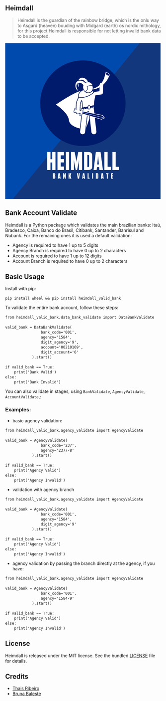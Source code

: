 ## Heimdall

> Heimdall is the guardian of the rainbow bridge, which is the onlu way to Asgard (heaven) bouding with Midgard (earth) os nordic mithology, for this project Heimdall is responsible for not letting invalid bank data to be accepted.

![image](https://github.com/thaisribeiro/Heimdall/blob/c5bde46bbcad0a25061179241f0edee2248273be/heimdall%2Fimage%2Fheimdall.png)

## Bank Account Validate

Heimdall is a Python package which validates the main brazilian banks: Itaú, Bradesco, Caixa, Banco do Brasil, Citibank, Santander, Banrisul and Nubank.
For the remaining ones it is used a default validation:
* Agency is required to have 1 up to 5 digits
* Agency Branch is required to have 0 up to 2 characters
* Account is required to have 1 up to 12 digits
* Account Branch is required to have 0 up to 2 characters
## Basic Usage

Install with pip:

```
pip install wheel && pip install heimdall_valid_bank
```

To validate the entire bank account, follow these steps:


``` {.sourceCode .python}
from heimdall_valid_bank.data_bank_validate import DataBankValidate

valid_bank = DataBankValidate(
                bank_code='001',
                agency='1584',
                digit_agency='9',
                account='00210169',
                digit_account='6'
            ).start()

if valid_bank == True:
    print('Bank Valid')
else:
    print('Bank Invalid')

```
You can also validate in stages, using `BankValidate`, `AgencyValidate`, `AccountValidate`,:
### Examples:

* basic agency validation:
  
``` {.sourceCode .python}
from heimdall_valid_bank.agency_validate import AgencyValidate

valid_bank = AgencyValidate(
                bank_code='237',
                agency='2377-8'
            ).start()

if valid_bank == True:
    print('Agency Valid')
else:
    print('Agency Invalid')

```

* validation with agency branch
  
``` {.sourceCode .python}
from heimdall_valid_bank.agency_validate import AgencyValidate

valid_bank = AgencyValidate(
                bank_code='001',
                agency='1584',
                digit_agency='9'
            ).start()

if valid_bank == True:
    print('Agency Valid')
else:
    print('Agency Invalid')

```

* agency validation by passing the branch directly at the agency, if you have:
  
``` {.sourceCode .python}
from heimdall_valid_bank.agency_validate import AgencyValidate

valid_bank = AgencyValidate(
                bank_code='001',
                agency='1584-9'
            ).start()

if valid_bank == True:
    print('Agency Valid')
else:
    print('Agency Invalid')

```

## License
Heimdall is released under the MIT license. See the bundled
[LICENSE](https://github.com/thaisribeiro/Heimdall/blob/783f3f3dfdd34cedc220128618582ec1e3d71303/LICENSE) file for details.

## Credits

- [Thais Ribeiro](https://github.com/thaisribeiro)
- [Bruna Baleste](https://github.com/BrunaBritoBaleste)

